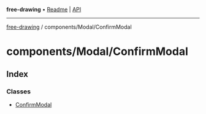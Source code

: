 **free-drawing** • [Readme](../../../README.md) \| [API](../../../modules.md)

***

[free-drawing](../../../README.md) / components/Modal/ConfirmModal

# components/Modal/ConfirmModal

## Index

### Classes

- [ConfirmModal](classes/ConfirmModal.md)
